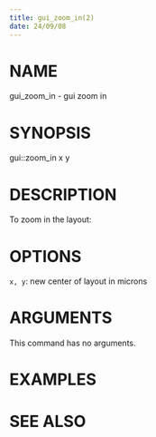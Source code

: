 ```yaml
---
title: gui_zoom_in(2)
date: 24/09/08
---
```


# NAME

gui_zoom_in - gui zoom in

# SYNOPSIS

gui::zoom_in 
    x y


# DESCRIPTION

To zoom in the layout:

# OPTIONS

`x, y`:  new center of layout in microns

# ARGUMENTS

This command has no arguments.

# EXAMPLES

# SEE ALSO
